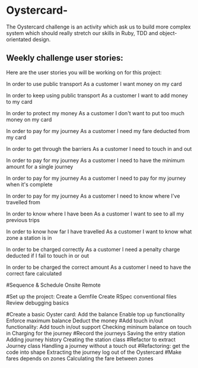 # Oystercard-


The Oystercard challenge is an activity which ask us to build more complex system which should really stretch our skills in Ruby, TDD and
object-orientated design.


## Weekly challenge user stories: ##

Here are the user stories you will be working on for this project:

In order to use public transport
As a customer
I want money on my card

In order to keep using public transport
As a customer
I want to add money to my card

In order to protect my money
As a customer
I don't want to put too much money on my card

In order to pay for my journey
As a customer
I need my fare deducted from my card

In order to get through the barriers
As a customer
I need to touch in and out

In order to pay for my journey
As a customer
I need to have the minimum amount for a single journey

In order to pay for my journey
As a customer
I need to pay for my journey when it's complete

In order to pay for my journey
As a customer
I need to know where I've travelled from

In order to know where I have been
As a customer
I want to see to all my previous trips

In order to know how far I have travelled
As a customer
I want to know what zone a station is in

In order to be charged correctly
As a customer
I need a penalty charge deducted if I fail to touch in or out

In order to be charged the correct amount
As a customer
I need to have the correct fare calculated

#Sequence & Schedule
Onsite
Remote

#Set up the project:
Create a Gemfile
Create RSpec conventional files
Review debugging basics

#Create a basic Oyster card:
Add the balance
Enable top up functionality
Enforce maximum balance
Deduct the money
#Add touch in/out functionality:
Add touch in/out support
Checking mininum balance on touch in
Charging for the journey
#Record the journeys
Saving the entry station
Adding journey history
Creating the station class
#Refactor to extract Journey class
Handling a journey without a touch out
#Refactoring: get the code into shape
Extracting the journey log out of the Oystercard
#Make fares depends on zones
Calculating the fare between zones
